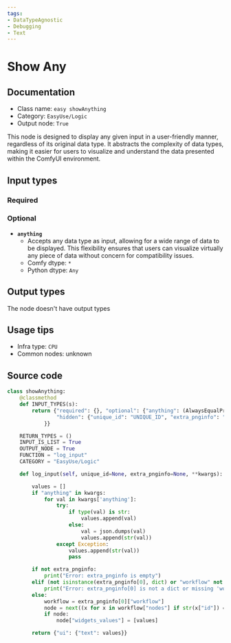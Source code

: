 ```yaml
---
tags:
- DataTypeAgnostic
- Debugging
- Text
---
```


# Show Any
## Documentation
- Class name: `easy showAnything`
- Category: `EasyUse/Logic`
- Output node: `True`

This node is designed to display any given input in a user-friendly manner, regardless of its original data type. It abstracts the complexity of data types, making it easier for users to visualize and understand the data presented within the ComfyUI environment.
## Input types
### Required
### Optional
- **`anything`**
    - Accepts any data type as input, allowing for a wide range of data to be displayed. This flexibility ensures that users can visualize virtually any piece of data without concern for compatibility issues.
    - Comfy dtype: `*`
    - Python dtype: `Any`
## Output types
The node doesn't have output types
## Usage tips
- Infra type: `CPU`
- Common nodes: unknown


## Source code
```python
class showAnything:
    @classmethod
    def INPUT_TYPES(s):
        return {"required": {}, "optional": {"anything": (AlwaysEqualProxy("*"), {}), },
                "hidden": {"unique_id": "UNIQUE_ID", "extra_pnginfo": "EXTRA_PNGINFO",
            }}

    RETURN_TYPES = ()
    INPUT_IS_LIST = True
    OUTPUT_NODE = True
    FUNCTION = "log_input"
    CATEGORY = "EasyUse/Logic"

    def log_input(self, unique_id=None, extra_pnginfo=None, **kwargs):

        values = []
        if "anything" in kwargs:
            for val in kwargs['anything']:
                try:
                    if type(val) is str:
                        values.append(val)
                    else:
                        val = json.dumps(val)
                        values.append(str(val))
                except Exception:
                    values.append(str(val))
                    pass

        if not extra_pnginfo:
            print("Error: extra_pnginfo is empty")
        elif (not isinstance(extra_pnginfo[0], dict) or "workflow" not in extra_pnginfo[0]):
            print("Error: extra_pnginfo[0] is not a dict or missing 'workflow' key")
        else:
            workflow = extra_pnginfo[0]["workflow"]
            node = next((x for x in workflow["nodes"] if str(x["id"]) == unique_id[0]), None)
            if node:
                node["widgets_values"] = [values]

        return {"ui": {"text": values}}

```

